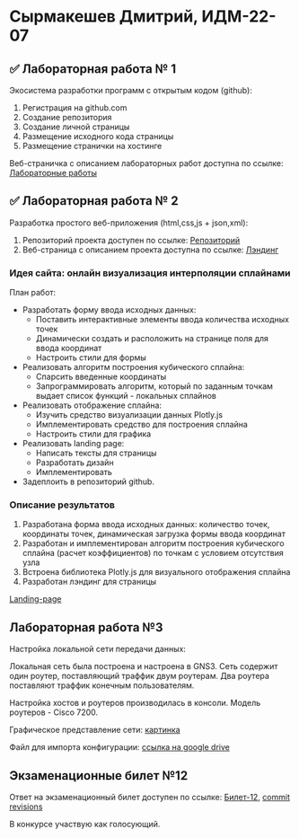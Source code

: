 # Сырмакешев Дмитрий, ИДМ-22-07

## ✅ Лабораторная работа № 1

Экосистема разработки программ с открытым кодом (github):

1. Регистрация на github.com
2. Создание репозитория
3. Создание личной страницы
4. Размещение исходного кода страницы
5. Размещение странички на хостинге

Веб-страничка с описанием лабораторных работ доступна по ссылке: [Лабораторные работы](https://divoskov.github.io/inet_labs/)

## ✅ Лабораторная работа № 2

Разработка простого веб-приложения (html,css,js + json,xml):

1. Репозиторий проекта доступен по ссылке: [Репозиторий](https://github.com/divoskov/inet_lab2)
2. Веб-страница с описанием проекта доступна по ссылке: [Лэндинг](https://divoskov.github.io/inet_lab2/)

### Идея сайта: онлайн визуализация интерполяции сплайнами
План работ:
* Разработать форму ввода исходных данных:
  + Поставить интерактивные элементы ввода количества исходных точек
  + Динамически создать и расположить на странице поля для ввода координат
  + Настроить стили для формы
* Реализовать алгоритм построения кубического сплайна:
  + Спарсить введенные координаты
  + Запрограммировать алгоритм, который по заданным точкам выдает список функций - локальных сплайнов
* Реализовать отображение сплайна:
  + Изучить средство визуализации данных Plotly.js
  + Имплементировать средство для построения сплайна
  + Настроить стили для графика
* Реализовать landing page:
  + Написать тексты для страницы
  + Разработать дизайн
  + Имплементировать
* Задеплоить в репозиторий github.

### Описание результатов
1. Разработана форма ввода исходных данных: количество точек, координаты точек, динамическая загрузка формы ввода координат
2. Разработан и имплементирован алгоритм построения кубического сплайна (расчет коэффициентов) по точкам с условием отсутствия узла
3. Встроена библиотека Plotly.js для визуального отображения сплайна
4. Разработан лэндинг для страницы

[Landing-page](https://divoskov.github.io/inet_lab2/)

## Лабораторная работа №3

Настройка локальной сети передачи данных:

Локальная сеть была построена и настроена в GNS3. Сеть содержит один роутер, поставляющий траффик двум роутерам. Два роутера поставляют траффик конечным пользователям.

Настройка хостов и роутеров производилась в консоли. Модель роутеров - Cisco 7200.

Графическое представление сети: [картинка](https://github.com/divoskov/inet_labs/blob/main/scrnsht.png)

Файл для импорта конфигурации: [ссылка на google drive](https://drive.google.com/drive/folders/1lyq3YGRuK1nAnVEorGhXMHKcW59VxNZY?usp=sharing)

##  Экзаменационные билет №12

Ответ на экзаменационный билет доступен по ссылке: [Билет-12](https://github.com/stankin/inet-2022/wiki/exam12), [commit revisions](https://github.com/stankin/inet-2022/wiki/exam12/_compare/73980a57fd0de2af2ee918952a1687e79eb134da...989da7e51f22e83fcb95af49eff1586c0c11c67a?diff=unified)

В конкурсе участвую как голосующий.
